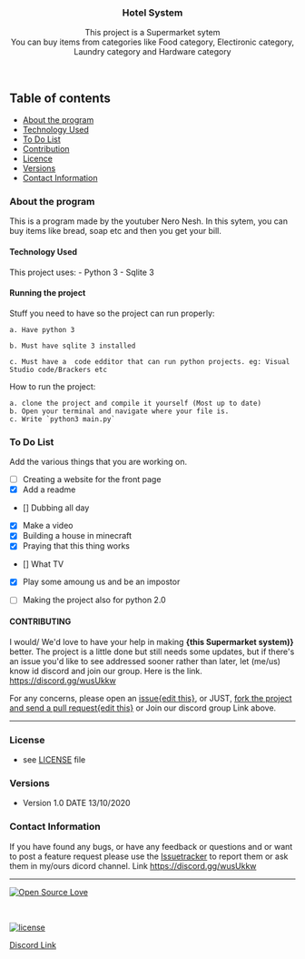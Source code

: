 

<p align="center">
  <a href="https://github.com/yourUserName/YourProjectName">
  </a>
  <h3 align="center">Hotel System</h3>

  <p align="center">
    This project is a Supermarket sytem <br>
   You can buy items from categories like
    Food category,
    Electironic category,
    Laundry category and 
    Hardware category
    <br>
    </p>
</p>

<br>


## Table of contents
- [About the program](#about-the-program)
- [Technology Used](#technology-used)
- [To Do List](#to-do-list)
- [Contribution](#contribution)
- [Licence](#license)
- [Versions](#versions)
- [Contact Information](#contact-information)



### About the program

This is a  program made by the youtuber Nero Nesh. In this sytem, you can buy items like bread, soap etc and then you get your bill.

#### Technology Used
This project uses:
    - Python 3
    - Sqlite 3
    
#### Running the project
Stuff you need to have so the project can run properly:

    a. Have python 3

    b. Must have sqlite 3 installed

    c. Must have a  code edditor that can run python projects. eg: Visual Studio code/Brackers etc


How to run the project:

    a. clone the project and compile it yourself (Most up to date)   
    b. Open your terminal and navigate where your file is.
    c. Write `python3 main.py`

### To Do List

Add the various things that you are working on.  

- [ ] Creating a website for the front page
- [x] Add a readme
- [] Dubbing all day
- [x] Make a video
- [x] Building a house in minecraft
- [x] Praying that this thing works
- [] What TV
- [x] Play some amoung us and be an impostor
- [ ] Making the project also for python 2.0




#### CONTRIBUTING

I would/ We'd love to have your help in making  **{this Supermarket system)}** better. The project is a little done but still needs some updates, but if there's an issue you'd like to see addressed sooner rather than later, let (me/us) know id discord and join our group. Here is the link. https://discord.gg/wusUkkw

For any concerns, please open an [issue{edit this}](https://github.com/muondu/Supermarket-system/issues), or JUST, [fork the project and send a pull request{edit this}](https://github.com/muondu/Supermarket-system/pulls) or Join our discord group Link above. 


<hr>

### License
* see [LICENSE](https://github.com/muondu/Supermarket-system/LICENSE.md) file

### Versions
* Version 1.0  DATE 13/10/2020



### Contact Information

If you have found any bugs, or have any feedback or questions and or want to post a feature request please use the [Issuetracker](https://github.com/muond/Supermarket-system/issues) to report them or ask them in my/ours dicord channel. Link https://discord.gg/wusUkkw

<hr>

[![Open Source Love](https://badges.frapsoft.com/os/v2/open-source-200x33.png?v=103)](#)  

<br>

[![license](https://img.shields.io/github/license/mashape/apistatus.svg?style=for-the-badge)](https://github.com/muondu/Supermarket-system/master/LICENSE)

[Discord Link](https://discord.gg/wusUkkw)